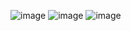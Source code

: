 ![image](https://github.com/Har5H-Ag/TaskFlow/assets/131197596/85f62637-f291-4e65-9874-2ca0155dbea4)
![image](https://github.com/Har5H-Ag/TaskFlow/assets/131197596/85f62637-f291-4e65-9874-2ca0155dbea4)
![image](https://github.com/Har5H-Ag/TaskFlow/assets/131197596/b4013dba-e3c8-44f8-8f31-f94c7adf0a98)
